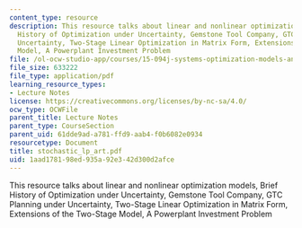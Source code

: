 ```yaml
---
content_type: resource
description: This resource talks about linear and nonlinear optimization models, Brief
  History of Optimization under Uncertainty, Gemstone Tool Company, GTC Planning under
  Uncertainty, Two-Stage Linear Optimization in Matrix Form, Extensions of the Two-Stage
  Model, A Powerplant Investment Problem
file: /ol-ocw-studio-app/courses/15-094j-systems-optimization-models-and-computation-sma-5223-spring-2004/1aad178198ed935a92e342d300d2afce_stochastic_lp_art.pdf
file_size: 633222
file_type: application/pdf
learning_resource_types:
- Lecture Notes
license: https://creativecommons.org/licenses/by-nc-sa/4.0/
ocw_type: OCWFile
parent_title: Lecture Notes
parent_type: CourseSection
parent_uid: 61dde9ad-a781-ffd9-aab4-f0b6082e0934
resourcetype: Document
title: stochastic_lp_art.pdf
uid: 1aad1781-98ed-935a-92e3-42d300d2afce
---
```

This resource talks about linear and nonlinear optimization models, Brief History of Optimization under Uncertainty, Gemstone Tool Company, GTC Planning under Uncertainty, Two-Stage Linear Optimization in Matrix Form, Extensions of the Two-Stage Model, A Powerplant Investment Problem